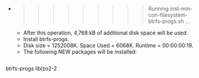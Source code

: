 * >>>>>>>>> Running inst-min-con-filesystem-btrfs-progs.sh ...
  * After this operation, 4,768 kB of additional disk space will be used.
  * Install btrfs-progs.
  * Disk size = 1252008K. Space Used = 6068K. Runtime = 00:00:00:19.
  * The following NEW packages will be installed:
  ```bash
btrfs-progs liblzo2-2
  ```
